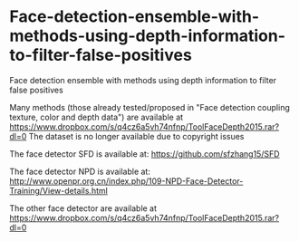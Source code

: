 # Face-detection-ensemble-with-methods-using-depth-information-to-filter-false-positives
Face detection ensemble with methods using depth information to filter false positives

Many methods (those already tested/proposed in 
"Face detection coupling texture, color and depth data") are 
available at https://www.dropbox.com/s/q4cz6a5vh74nfnp/ToolFaceDepth2015.rar?dl=0
The dataset is no longer available due to copyright issues





The face detector SFD is available at: 
https://github.com/sfzhang15/SFD

The face detector NPD is available at: 
http://www.openpr.org.cn/index.php/109-NPD-Face-Detector-Training/View-details.html

The other face detector are available at 
https://www.dropbox.com/s/q4cz6a5vh74nfnp/ToolFaceDepth2015.rar?dl=0
